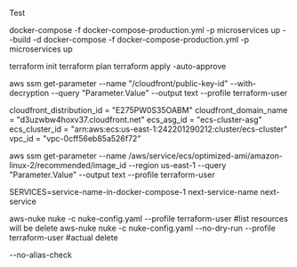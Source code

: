 Test

docker-compose -f docker-compose-production.yml -p microservices up --build -d
docker-compose -f docker-compose-production.yml -p microservices up

terraform init
terraform plan
terraform apply -auto-approve

aws ssm get-parameter --name "/cloudfront/public-key-id" --with-decryption --query "Parameter.Value" --output text --profile terraform-user
 

cloudfront_distribution_id = "E275PW0S35OABM"
cloudfront_domain_name = "d3uzwbw4hoxv37.cloudfront.net"
ecs_asg_id = "ecs-cluster-asg"
ecs_cluster_id = "arn:aws:ecs:us-east-1:242201290212:cluster/ecs-cluster"
vpc_id = "vpc-0cff56eb85a526f72"


aws ssm get-parameter --name /aws/service/ecs/optimized-ami/amazon-linux-2/recommended/image_id --region us-east-1 --query "Parameter.Value" --output text --profile terraform-user

SERVICES=service-name-in-docker-compose-1 next-service-name next-service

aws-nuke nuke -c nuke-config.yaml --profile terraform-user #list resources will be delete
aws-nuke nuke -c nuke-config.yaml --no-dry-run --profile terraform-user #actual delete

--no-alias-check